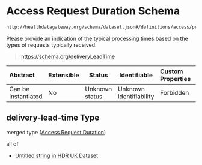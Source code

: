 # Access Request Duration Schema

```txt
http://healthdatagateway.org/schema/dataset.json#/definitions/access/properties/delivery-lead-time
```

Please provide an indication of the typical processing times based on the types of requests typically received.


> <https://schema.org/deliveryLeadTime>
>

| Abstract            | Extensible | Status         | Identifiable            | Custom Properties | Additional Properties | Access Restrictions | Defined In                                                                 |
| :------------------ | ---------- | -------------- | ----------------------- | :---------------- | --------------------- | ------------------- | -------------------------------------------------------------------------- |
| Can be instantiated | No         | Unknown status | Unknown identifiability | Forbidden         | Allowed               | none                | [dataset.schema.json\*](../out/dataset.schema.json "open original schema") |

## delivery-lead-time Type

merged type ([Access Request Duration](dataset-definitions-access-properties-access-request-duration.md))

all of

-   [Untitled string in HDR UK Dataset](dataset-definitions-accessrequestduration.md "check type definition")
